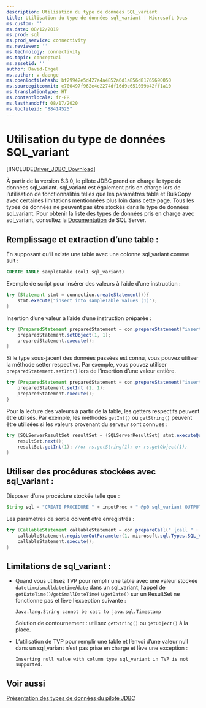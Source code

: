 ```yaml
---
description: Utilisation du type de données SQL_variant
title: Utilisation du type de données sql_variant | Microsoft Docs
ms.custom: ''
ms.date: 08/12/2019
ms.prod: sql
ms.prod_service: connectivity
ms.reviewer: ''
ms.technology: connectivity
ms.topic: conceptual
ms.assetid: ''
author: David-Engel
ms.author: v-daenge
ms.openlocfilehash: bf29942e5d427a4a4852a6d1a856d81765690050
ms.sourcegitcommit: e700497f962e4c2274df16d9e651059b42ff1a10
ms.translationtype: HT
ms.contentlocale: fr-FR
ms.lasthandoff: 08/17/2020
ms.locfileid: "88414525"
---
```

# <a name="using-sql_variant-data-type"></a>Utilisation du type de données SQL_variant

[!INCLUDE[Driver_JDBC_Download](../../includes/driver_jdbc_download.md)]

À partir de la version 6.3.0, le pilote JDBC prend en charge le type de données sql_variant. sql_variant est également pris en charge lors de l’utilisation de fonctionnalités telles que les paramètres table et BulkCopy avec certaines limitations mentionnées plus loin dans cette page. Tous les types de données ne peuvent pas être stockés dans le type de données sql_variant. Pour obtenir la liste des types de données pris en charge avec sql_variant, consultez la [Documentation](https://docs.microsoft.com/sql/t-sql/data-types/sql-variant-transact-sql) de SQL Server.

##  <a name="populating-and-retrieving-a-table"></a>Remplissage et extraction d’une table :
En supposant qu’il existe une table avec une colonne sql_variant comme suit :

```sql
CREATE TABLE sampleTable (col1 sql_variant)  
```

Exemple de script pour insérer des valeurs à l’aide d’une instruction :

```java
try (Statement stmt = connection.createStatement()){
    stmt.execute("insert into sampleTable values (1)");
}
```

Insertion d’une valeur à l’aide d’une instruction préparée :

```java
try (PreparedStatement preparedStatement = con.prepareStatement("insert into sampleTable values (?)")) {
    preparedStatement.setObject(1, 1);  
    preparedStatement.execute();
}
```      

Si le type sous-jacent des données passées est connu, vous pouvez utiliser la méthode setter respective. Par exemple, vous pouvez utiliser `preparedStatement.setInt()` lors de l’insertion d’une valeur entière.

```java
try (PreparedStatement preparedStatement = con.prepareStatement("insert into table values (?)")) {
    preparedStatement.setInt (1, 1);
    preparedStatement.execute();
}
```

Pour la lecture des valeurs à partir de la table, les getters respectifs peuvent être utilisés. Par exemple, les méthodes `getInt()` ou `getString()` peuvent être utilisées si les valeurs provenant du serveur sont connues :    

```java
try (SQLServerResultSet resultSet = (SQLServerResultSet) stmt.executeQuery("select * from sampleTable ")) {
    resultSet.next();          
    resultSet.getInt(1); //or rs.getString(1); or rs.getObject(1);
}
```

## <a name="using-stored-procedures-with-sql_variant"></a>Utiliser des procédures stockées avec sql_variant :   
Disposer d’une procédure stockée telle que :     

```java
String sql = "CREATE PROCEDURE " + inputProc + " @p0 sql_variant OUTPUT AS SELECT TOP 1 @p0=col1 FROM sampleTable ";
``` 
    
Les paramètres de sortie doivent être enregistrés :

```java
try (CallableStatement callableStatement = con.prepareCall(" {call " + inputProc + " (?) }")) {
    callableStatement.registerOutParameter(1, microsoft.sql.Types.SQL_VARIANT);      
    callableStatement.execute();
}
```

## <a name="limitations-of-sql_variant"></a>Limitations de sql_variant :
- Quand vous utilisez TVP pour remplir une table avec une valeur stockée `datetime`/`smalldatetime`/`date` dans un sql_variant, l’appel de `getDateTime()`/`getSmallDateTime()`/`getDate()` sur un ResultSet ne fonctionne pas et lève l’exception suivante :
    
    `Java.lang.String cannot be cast to java.sql.Timestamp`
   
    Solution de contournement : utilisez `getString()` ou `getObject()` à la place. 
    
- L’utilisation de TVP pour remplir une table et l’envoi d’une valeur null dans un sql_variant n’est pas prise en charge et lève une exception :
    
    `Inserting null value with column type sql_variant in TVP is not supported.`

## <a name="see-also"></a>Voir aussi

[Présentation des types de données du pilote JDBC](../../connect/jdbc/understanding-the-jdbc-driver-data-types.md)  
